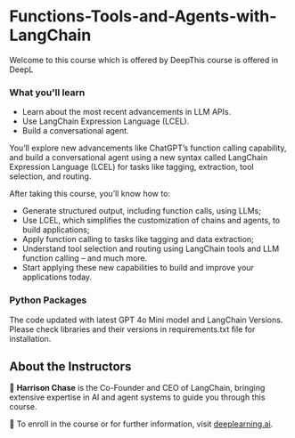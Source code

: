 # Functions-Tools-and-Agents-with-LangChain

Welcome to this course which is offered by DeepThis course is offered in DeepL

### What you'll learn
* Learn about the most recent advancements in LLM APIs. 
* Use LangChain Expression Language (LCEL). 
* Build a conversational agent.

You’ll explore new advancements like ChatGPT’s function calling capability, and build a conversational agent using a new syntax called LangChain Expression Language (LCEL) for tasks like tagging, extraction, tool selection, and routing.

After taking this course, you’ll know how to:

- Generate structured output, including function calls, using LLMs;
- Use LCEL, which simplifies the customization of chains and agents, to build applications;
- Apply function calling to tasks like tagging and data extraction;
- Understand tool selection and routing using LangChain tools and LLM function calling – and much more.
- Start applying these new capabilities to build and improve your applications today.

### Python Packages

The code updated with latest GPT 4o Mini model and LangChain Versions. Please check libraries and their versions in requirements.txt file for installation.


## About the Instructors
👥 **Harrison Chase** is the Co-Founder and CEO of LangChain, bringing extensive expertise in AI and agent systems to guide you through this course.

🔗 To enroll in the course or for further information, visit [deeplearning.ai](https://www.deeplearning.ai/short-courses/).
